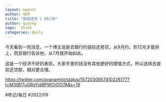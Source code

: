 ```yaml
---
layout: mypost
author: 咕咚
title: "提前还贷 | 09/20"
author: gudong
tags:  think
categories: daily
---
```


今天看到一则消息，一个博主说是去银行约提前还房贷，从9月约，到12月才能排上，而且银行告诉他，从7月就开始如此。

这是一个经济不好的表现，大家手里的钱没有其他更好的增值方式，所以选择去提前还贷款，相对更合理。

https://twitter.com/ayanamist/status/1572030957410226177?t=M3tBf7uGRsYId8PWOrDO7A&s=19

#咚记/每日 #2022/09 
